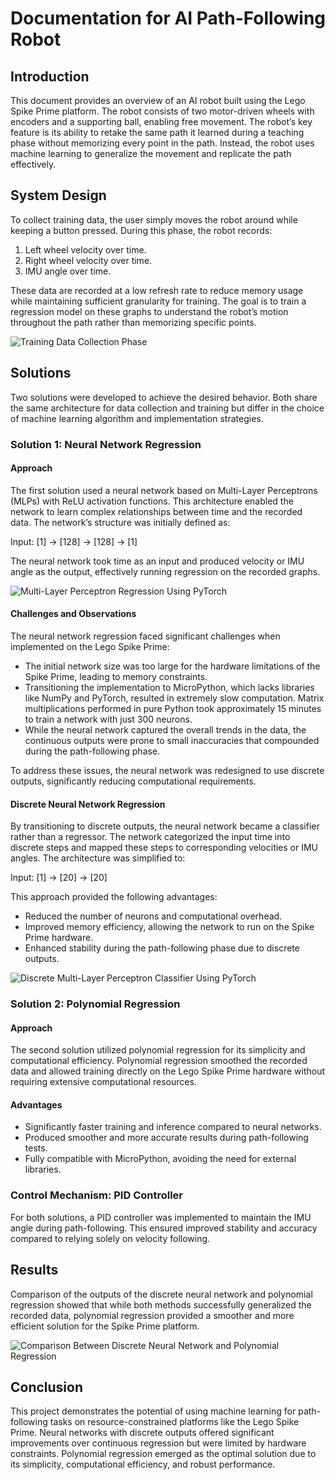 # Documentation for AI Path-Following Robot

## Introduction

This document provides an overview of an AI robot built using the Lego Spike Prime platform. The robot consists of two motor-driven wheels with encoders and a supporting ball, enabling free movement. The robot’s key feature is its ability to retake the same path it learned during a teaching phase without memorizing every point in the path. Instead, the robot uses machine learning to generalize the movement and replicate the path effectively.

## System Design

To collect training data, the user simply moves the robot around while keeping a button pressed. During this phase, the robot records:
1. Left wheel velocity over time.
2. Right wheel velocity over time.
3. IMU angle over time.

These data are recorded at a low refresh rate to reduce memory usage while maintaining sufficient granularity for training. The goal is to train a regression model on these graphs to understand the robot’s motion throughout the path rather than memorizing specific points.

![Training Data Collection Phase](./Images/training_data_collection_phase.gif)

## Solutions

Two solutions were developed to achieve the desired behavior. Both share the same architecture for data collection and training but differ in the choice of machine learning algorithm and implementation strategies.

### Solution 1: Neural Network Regression

#### Approach

The first solution used a neural network based on Multi-Layer Perceptrons (MLPs) with ReLU activation functions. This architecture enabled the network to learn complex relationships between time and the recorded data. The network’s structure was initially defined as:

Input: [1] -> [128] -> [128] -> [1]

The neural network took time as an input and produced velocity or IMU angle as the output, effectively running regression on the recorded graphs.

![Multi-Layer Perceptron Regression Using PyTorch](./Images/1%20-%20Non%20Linear%20Regression%20With%20Pytorch.png)

#### Challenges and Observations

The neural network regression faced significant challenges when implemented on the Lego Spike Prime:
- The initial network size was too large for the hardware limitations of the Spike Prime, leading to memory constraints.
- Transitioning the implementation to MicroPython, which lacks libraries like NumPy and PyTorch, resulted in extremely slow computation. Matrix multiplications performed in pure Python took approximately 15 minutes to train a network with just 300 neurons.
- While the neural network captured the overall trends in the data, the continuous outputs were prone to small inaccuracies that compounded during the path-following phase.

To address these issues, the neural network was redesigned to use discrete outputs, significantly reducing computational requirements.

#### Discrete Neural Network Regression

By transitioning to discrete outputs, the neural network became a classifier rather than a regressor. The network categorized the input time into discrete steps and mapped these steps to corresponding velocities or IMU angles. The architecture was simplified to:

Input: [1] -> [20] -> [20]

This approach provided the following advantages:
- Reduced the number of neurons and computational overhead.
- Improved memory efficiency, allowing the network to run on the Spike Prime hardware.
- Enhanced stability during the path-following phase due to discrete outputs.

![Discrete Multi-Layer Perceptron Classifier Using PyTorch](./Images/2%20-%20Discrete%20Classifier%20Using%20Pytorch.png)

### Solution 2: Polynomial Regression

#### Approach

The second solution utilized polynomial regression for its simplicity and computational efficiency. Polynomial regression smoothed the recorded data and allowed training directly on the Lego Spike Prime hardware without requiring extensive computational resources.

#### Advantages

- Significantly faster training and inference compared to neural networks.
- Produced smoother and more accurate results during path-following tests.
- Fully compatible with MicroPython, avoiding the need for external libraries.

### Control Mechanism: PID Controller

For both solutions, a PID controller was implemented to maintain the IMU angle during path-following. This ensured improved stability and accuracy compared to relying solely on velocity following.

## Results

Comparison of the outputs of the discrete neural network and polynomial regression showed that while both methods successfully generalized the recorded data, polynomial regression provided a smoother and more efficient solution for the Spike Prime platform.

![Comparison Between Discrete Neural Network and Polynomial Regression](./Images/5%20-%20Discrete%20NN%20compared%20to%20Poly%20Regression.png)

## Conclusion

This project demonstrates the potential of using machine learning for path-following tasks on resource-constrained platforms like the Lego Spike Prime. Neural networks with discrete outputs offered significant improvements over continuous regression but were limited by hardware constraints. Polynomial regression emerged as the optimal solution due to its simplicity, computational efficiency, and robust performance.


